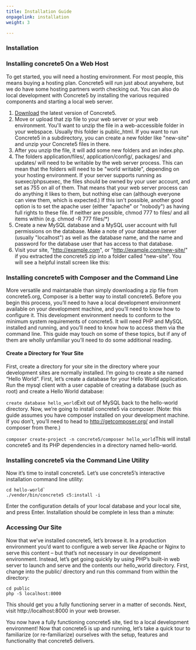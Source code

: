 ```yaml
---
title: Installation Guide
onpagelink: installation
weight: 3

---
```


### Installation

### Installing concrete5 On a Web Host

To get started, you will need a hosting environment. For most people, this means buying a hosting plan. Concrete5 will run just about anywhere, but we do have some hosting partners worth checking out. You can also do local development with Concrete5 by installing the various required components and starting a local web server.

1. [Download](https://www.concrete5.org/download) the latest version of Concrete5.
2. Move or upload that zip file to your web server or your web environment. You'll want to unzip the file in a web-accessible folder in your webspace. Usually this folder is public\_html. If you want to run Concrete5 in a subdirectory, you can create a new folder like "new-site" and unzip your Concrete5 files in there.
3. After you unzip the file, it will add some new folders and an index.php.
4. The folders application/files/, application/config/, packages/ and updates/ will need to be writable by the web server process. This can mean that the folders will need to be "world writable", depending on your hosting environment. If your server supports running as suexec/phpsuexec, the files should be owned by your user account, and set as 755 on all of them. That means that your web server process can do anything it likes to them, but nothing else can (although everyone can view them, which is expected.) If this isn't possible, another good option is to set the apache user (either "apache" or "nobody") as having full rights to these file. If neither are possible, chmod 777 to files/ and all items within (e.g. chmod -R 777 files/\*)
5. Create a new MySQL database and a MySQL user account with full permissions on the database. Make a note of your database server (usually "localhost") as well as the database name, and the name and password for the database user that has access to that database.
6. Visit your site, "http://example.com", or "http://example.com/new-site/" if you extracted the concrete5 zip into a folder called "new-site". You will see a helpful install screen like this:
 
### Installing concrete5 with Composer and the Command Line

More versatile and maintanable than simply downloading a zip file from concrete5.org, Composer is a better way to install concrete5. Before you begin this process, you’ll need to have a local development environment available on your development machine, and you’ll need to know how to configure it. This development environment needs to conform to the minimum system requirements of concrete5. It will need PHP and MySQL installed and running, and you’ll need to know how to access them via the command line. This guide may touch on some of these topics, but if any of them are wholly unfamiliar you’ll need to do some additional reading.

#### Create a Directory for Your Site

First, create a directory for your site in the directory where your development sites are normally installed. I’m going to create a site named “Hello World”. First, let’s create a database for your Hello World application. Run the mysql client with a user capable of creating a database (such as root) and create a Hello World database:

 `create database hello_world`Exit out of MySQL back to the hello-world directory. Now, we’re going to install concrete5 via composer. (Note: this guide assumes you have composer installed on your development machine. If you don’t, you’ll need to head to http://getcomposer.org/ and install composer from there.)

 `composer create-project -n concrete5/composer hello_world`This will install concrete5 and its PHP dependencies in a directory named hello-world.

### Installing concrete5 via the Command Line Utility

Now it’s time to install concrete5. Let’s use concrete5’s interactive installation command line utility:

 ```
cd hello-world`
./vendor/bin/concrete5 c5:install -i
```

Enter the configuration details of your local database and your local site, and press Enter. Installation should be complete in less than a minute:

### Accessing Our Site

Now that we’ve installed concrete5, let’s browse it. In a production environment you’d want to configure a web server like Apache or Nginx to serve this content – but that’s not necessary in our development environment. Instead, let’s get going quickly by using PHP’s built-in web server to launch and serve and the contents our hello\_world directory. First, change into the public/ directory and run this command from within the directory:

 ```
cd public
php -S localhost:8000
```

This should get you a fully functioning server in a matter of seconds. Next, visit http://localhost:8000 in your web browser.

You now have a fully functioning concrete5 site, tied to a local development environment! Now that concrete5 is up and running, let’s take a quick tour to familiarize (or re-familiarize) ourselves with the setup, features and functionality that concrete5 delivers.